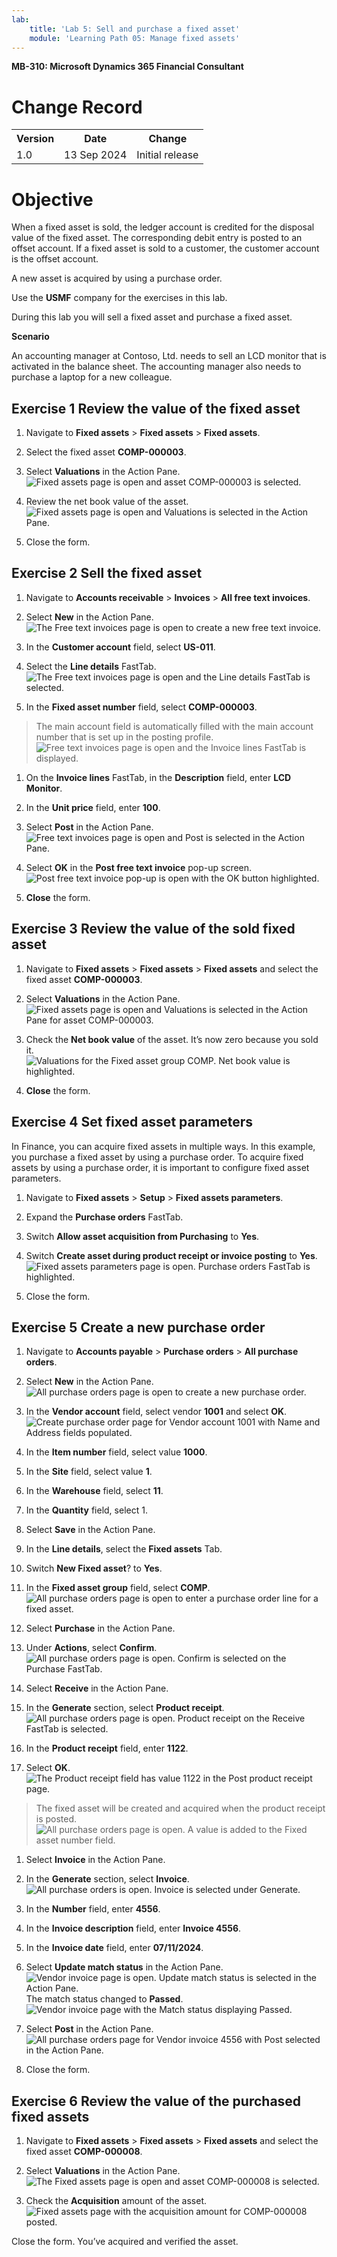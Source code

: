 ```yaml
---
lab:
    title: 'Lab 5: Sell and purchase a fixed asset'
    module: 'Learning Path 05: Manage fixed assets'
---
```


**MB-310: Microsoft Dynamics 365 Financial Consultant**


# Change Record

<html>
<table><tr><th>Version</th><th>Date</th><th>Change</th></tr>
<tr><td>1.0</td><td>13 Sep 2024</td><td>Initial release</td></tr>
</table>
</html>


# Objective
When a fixed asset is sold, the ledger account is credited for the disposal
value of the fixed asset. The corresponding debit entry is posted to an offset
account. If a fixed asset is sold to a customer, the customer account is the
offset account. 

A new asset is acquired by using a purchase order.

Use the **USMF** company for the exercises in this lab.

During this lab you will sell a fixed asset and purchase a fixed asset.

**Scenario**

An accounting manager at Contoso, Ltd. needs to sell an LCD monitor that is
activated in the balance sheet. The accounting manager also needs to purchase a
laptop for a new colleague.

## Exercise 1 Review the value of the fixed asset

1.  Navigate to **Fixed assets** \> **Fixed assets** \> **Fixed assets**.

2.  Select the fixed asset **COMP-000003**.

3.  Select **Valuations** in the Action Pane.
![Fixed assets page is open and asset COMP-000003 is selected.](images/LP501.png)

1.  Review the net book value of the asset.
![Fixed assets page is open and Valuations is selected in the Action Pane.](images/LP502.png)

1.  Close the form.

## Exercise 2 Sell the fixed asset

1.  Navigate to **Accounts receivable** \> **Invoices** \> **All free text
    invoices**.

2.  Select **New** in the Action Pane.
![The Free text invoices page is open to create a new free text invoice.](images/LP503.png)

1.  In the **Customer account** field, select **US-011**.

2.  Select the **Line details** FastTab.
![The Free text invoices page is open and the Line details FastTab is selected.](images/LP504.png)

1.  In the **Fixed asset number** field, select **COMP-000003**.

>   The main account field is automatically filled with the main account number
>   that is set up in the posting profile.
![Free text invoices page is open and the Invoice lines FastTab is displayed.](images/LP505.png)

1.  On the **Invoice lines** FastTab, in the **Description** field, enter **LCD
    Monitor**.

2.  In the **Unit price** field, enter **100**.

3.  Select **Post** in the Action Pane.
![Free text invoices page is open and Post is selected in the Action Pane.](images/LP506.png)

1.  Select **OK** in the **Post free text invoice** pop-up screen.
![Post free text invoice pop-up is open with the OK button highlighted.](images/LP507.png)

1.  **Close** the form.

## Exercise 3 Review the value of the sold fixed asset

1.  Navigate to **Fixed assets** \> **Fixed assets** \> **Fixed assets** and
    select the fixed asset **COMP-000003**.

2.  Select **Valuations** in the Action Pane.
![Fixed assets page is open and Valuations is selected in the Action Pane for asset COMP-000003.](images/LP508.png)

1.  Check the **Net book value** of the asset. It’s now zero because you sold
    it.
![Valuations for the Fixed asset group COMP. Net book value is highlighted.](images/LP509.png)

1.  **Close** the form.

## Exercise 4 Set fixed asset parameters

In Finance, you can acquire fixed assets in multiple ways. In this example, you
purchase a fixed asset by using a purchase order. To acquire fixed assets by
using a purchase order, it is important to configure fixed asset parameters.

1.  Navigate to **Fixed assets** \> **Setup** \> **Fixed assets parameters**.

2.  Expand the **Purchase orders** FastTab.

3.  Switch **Allow asset acquisition from Purchasing** to **Yes**.

4.  Switch **Create asset during product receipt or invoice posting** to
    **Yes**.
![Fixed assets parameters page is open. Purchase orders FastTab is highlighted.](images/LP510.png)

1.  Close the form.

## Exercise 5 Create a new purchase order

1.  Navigate to **Accounts payable** \> **Purchase orders** \> **All purchase
    orders**.

2.  Select **New** in the Action Pane.
![All purchase orders page is open to create a new purchase order.](images/LP511.png)

1.  In the **Vendor account** field, select vendor **1001** and select **OK**.
![Create purchase order page for Vendor account 1001 with Name and Address fields populated.](images/LP512.png)

1.  In the **Item number** field, select value **1000**.

2.  In the **Site** field, select value **1**.

3.  In the **Warehouse** field, select **11**.

4.  In the **Quantity** field, select 1.

5.  Select **Save** in the Action Pane.

6.  In the **Line details**, select the **Fixed assets** Tab.

7.  Switch **New Fixed asset**? to **Yes**.

8.  In the **Fixed asset group** field, select **COMP**.
![All purchase orders page is open to enter a purchase order line for a fixed asset.](images/LP513.png)

1.  Select **Purchase** in the Action Pane.

2.  Under **Actions**, select **Confirm**.
![All purchase orders page is open. Confirm is selected on the Purchase FastTab.](images/LP514.png)

1.  Select **Receive** in the Action Pane.

2.  In the **Generate** section, select **Product receipt**.
![All purchase orders page is open. Product receipt on the Receive FastTab is selected.](images/LP515.png)

1.  In the **Product receipt** field, enter **1122**.

2.  Select **OK**.
![The Product receipt field has value 1122 in the Post product receipt page.](LP516.png)

>   The fixed asset will be created and acquired when the product receipt is
>   posted.
![All purchase orders page is open. A value is added to the Fixed asset number field.](images/LP517.png)

1.  Select **Invoice** in the Action Pane.

2.  In the **Generate** section, select **Invoice**.
![All purchase orders is open. Invoice is selected under Generate.](images/LP518.png)

1.  In the **Number** field, enter **4556**.

2.  In the **Invoice description** field, enter **Invoice 4556**.

3.  In the **Invoice date** field, enter **07/11/2024**.

4.  Select **Update match status** in the Action Pane.
![Vendor invoice page is open. Update match status is selected in the Action Pane.](images/LP519.png)
The match status changed to **Passed**.
![Vendor invoice page with the Match status displaying Passed.](images/LP520.png)

1.  Select **Post** in the Action Pane.
![All purchase orders page for Vendor invoice 4556 with Post selected in the Action Pane.](images/LP521.png)

1.  Close the form.

## Exercise 6 Review the value of the purchased fixed assets

1.  Navigate to **Fixed assets** \> **Fixed assets** \> **Fixed assets** and
    select the fixed asset **COMP-000008**.

2.  Select **Valuations** in the Action Pane.
![The Fixed assets page is open and asset COMP-000008 is selected.](images/LP522.png)

1.  Check the **Acquisition** amount of the asset.
![Fixed assets page with the acquisition amount for COMP-000008 posted.](images/LP523.png)

Close the form. You’ve acquired and verified the asset.
